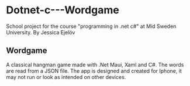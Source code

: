 # Dotnet-c---Wordgame
School project for the course "programming in .net c#" at Mid Sweden University. 
By Jessica Ejelöv 

## Wordgame
A classical hangman game made with .Net Maui, Xaml and C#.
The words are read from a JSON file. The app is designed and created for Iphone, it may not run or look as intended on other devices. 
